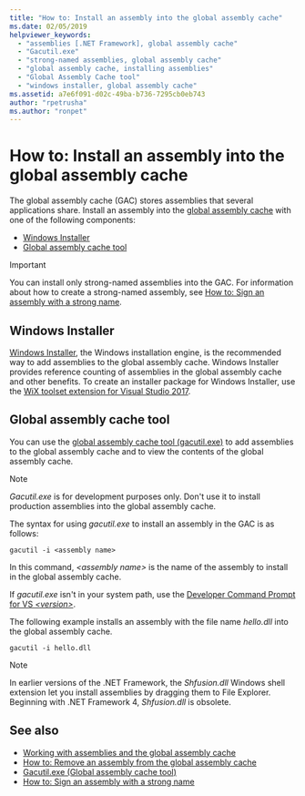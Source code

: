 ```yaml
---
title: "How to: Install an assembly into the global assembly cache"
ms.date: 02/05/2019
helpviewer_keywords:
  - "assemblies [.NET Framework], global assembly cache"
  - "Gacutil.exe"
  - "strong-named assemblies, global assembly cache"
  - "global assembly cache, installing assemblies"
  - "Global Assembly Cache tool"
  - "windows installer, global assembly cache"
ms.assetid: a7e6f091-d02c-49ba-b736-7295cb0eb743
author: "rpetrusha"
ms.author: "ronpet"
---
```

# How to: Install an assembly into the global assembly cache

The global assembly cache (GAC) stores assemblies that several applications share. Install an assembly into the [global assembly cache](https://docs.microsoft.com/en-us/dotnet/framework/app-domains/gac) with one of the following components: 
- [Windows Installer](#windows-installer)
- [Global assembly cache tool](#global-assembly-cache-tool)

> [!IMPORTANT]
> You can install only strong-named assemblies into the GAC. For information about how to create a strong-named assembly, see [How to: Sign an assembly with a strong name](how-to-sign-an-assembly-with-a-strong-name.md).

## Windows Installer

[Windows Installer](https://docs.microsoft.com/en-us/windows/desktop/Msi/installation-of-assemblies-to-the-global-assembly-cache), the Windows installation engine, is the recommended way to add assemblies to the global assembly cache. Windows Installer provides reference counting of assemblies in the global assembly cache and other benefits. To create an installer package for Windows Installer, use the [WiX toolset extension for Visual Studio 2017](https://marketplace.visualstudio.com/items?itemName=RobMensching.WixToolsetVisualStudio2017Extension).

## Global assembly cache tool

You can use the [global assembly cache tool (gacutil.exe)](../tools/gacutil-exe-gac-tool.md) to add assemblies to the global assembly cache and to view the contents of the global assembly cache.

   > [!NOTE]
   > *Gacutil.exe* is for development purposes only. Don't use it to install production assemblies into the global assembly cache.

The syntax for using *gacutil.exe* to install an assembly in the GAC is as follows:

```console
gacutil -i <assembly name>
```

In this command, *\<assembly name>* is the name of the assembly to install in the global assembly cache.

If *gacutil.exe* isn't in your system path, use the [Developer Command Prompt for VS *\<version>*](https://docs.microsoft.com/en-us/dotnet/framework/tools/developer-command-prompt-for-vs).

The following example installs an assembly with the file name *hello.dll* into the global assembly cache.

```console
gacutil -i hello.dll
```

> [!NOTE]
> In earlier versions of the .NET Framework, the *Shfusion.dll* Windows shell extension let you install assemblies by dragging them to File Explorer. Beginning with .NET Framework 4, *Shfusion.dll* is obsolete.

## See also

- [Working with assemblies and the global assembly cache](working-with-assemblies-and-the-gac.md)
- [How to: Remove an assembly from the global assembly cache](how-to-remove-an-assembly-from-the-gac.md)
- [Gacutil.exe (Global assembly cache tool)](../tools/gacutil-exe-gac-tool.md)
- [How to: Sign an assembly with a strong name](how-to-sign-an-assembly-with-a-strong-name.md)